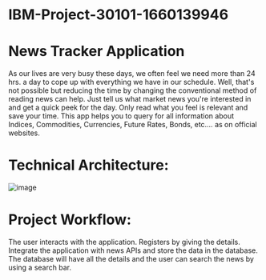 # IBM-Project-30101-1660139946
# News Tracker Application

As our lives are very busy these days, we often feel we need more than 24 hrs. a day to cope up with everything we have in our schedule. Well, that's not possible but reducing the time by changing the conventional method of reading news can help. Just tell us what market news you're interested in and get a quick peek for the day. Only read what you feel is relevant and save your time. This app helps you to query for all information about Indices, Commodities, Currencies, Future Rates, Bonds, etc.… as on official websites.



# Technical Architecture:

![image](https://user-images.githubusercontent.com/99079881/192102881-6ca7b1f2-d700-493e-8395-149a8dbc78a8.png)



# Project Workflow:

  The user interacts with the application.
  Registers by giving the details.
  Integrate the application with news APIs and store the data in the database.
  The database will have all the details and the user can search the news by using a search bar.



